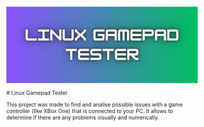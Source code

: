 <p align="center">
  <img src="readmeBanner.png" width="650" title="logo">
</p>
# Linux Gamepad Tester

This project was made to find and analise possible issues with a game controller (like XBox One) that is connected to your PC. It allows to determine if there are any problems visually and numerically.
